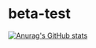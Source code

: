 # beta-test

[![Anurag's GitHub stats](https://github-readme-stats.vercel.app/api?username=callmenikk)](https://github.com/anuraghazra/github-readme-stats)

